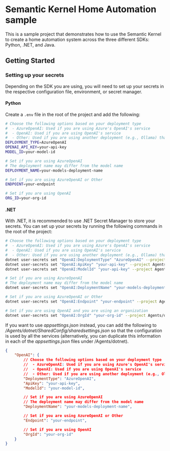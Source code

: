 # Semantic Kernel Home Automation sample

This is a sample project that demonstrates how to use the Semantic Kernel to create a home automation system across the three different SDKs: Python, .NET, and Java.

## Getting Started

### Setting up your secrets

Depending on the SDK you are using, you will need to set up your secrets in the respective configuration file, environment, or secret manager.

#### Python

Create a `.env` file in the root of the project and add the following:

```bash
# Choose the following options based on your deployment type
#  - AzureOpenAI: Used if you are using Azure's OpenAI's service
#  - OpenAI: Used if you are using OpenAI's service
#  - Other: Used if you are using another deployment (e.g., Ollama) that provides an OpenAI API
DEPLOYMENT_TYPE=AzureOpenAI
OPENAI_API_KEY=your-api-key
MODEL_ID=your-model-id

# Set if you are using AzureOpenAI
# The deployment name may differ from the model name
DEPLOYMENT_NAME=your-models-deployment-name

# Set if you are using AzureOpenAI or Other
ENDPOINT=your-endpoint

# Set if you are using OpenAI
ORG_ID=your-org-id
```

#### .NET

With .NET, it is recommended to use .NET Secret Manager to store your secrets. You can set up your secrets by running the following commands in the root of the project:

```bash
# Choose the following options based on your deployment type
#  - AzureOpenAI: Used if you are using Azure's OpenAI's service
#  - OpenAI: Used if you are using OpenAI's service
#  - Other: Used if you are using another deployment (e.g., Ollama) that provides an OpenAI API
dotnet user-secrets set "OpenAI:DeploymentType" "AzureOpenAI" --project Agents/dotnet/SharedConfig
dotnet user-secrets set "OpenAI:ApiKey" "your-api-key" --project Agents/dotnet/SharedConfig
dotnet user-secrets set "OpenAI:ModelId" "your-api-key" --project Agents/dotnet/SharedConfig

# Set if you are using AzureOpenAI
# The deployment name may differ from the model name
dotnet user-secrets set "OpenAI:DeploymentName" "your-models-deployment-name" --project Agents/dotnet/SharedConfig

# Set if you are using AzureOpenAI or Other
dotnet user-secrets set "OpenAI:Endpoint" "your-endpoint" --project Agents/dotnet/SharedConfig

# Set if you are using OpenAI and you are using an organization
dotnet user-secrets set "OpenAI:OrgId" "your-org-id" --project Agents/dotnet/SharedConfig
```

If you want to use _appsettings.json_ instead, you can add the following to _/Agents/dotnet/SharedConfig/sharedsettings.json_ so that the configuration is used by all the services (alternatively, you can duplicate this information in each of the _appsettings.json_ files under /Agents/dotnet).

```json
{
    "OpenAI": {
        // Choose the following options based on your deployment type
        //  - AzureOpenAI: Used if you are using Azure's OpenAI's service
        //  - OpenAI: Used if you are using OpenAI's service
        //  - Other: Used if you are using another deployment (e.g., Ollama) that provides an OpenAI API
        "DeploymentType": "AzureOpenAI",
        "ApiKey": "your-api-key",
        "ModelId": "your-model-id",

        // Set if you are using AzureOpenAI
        // The deployment name may differ from the model name
        "DeploymentName": "your-models-deployment-name",

        // Set if you are using AzureOpenAI or Other
        "Endpoint": "your-endpoint",

        // Set if you are using OpenAI
        "OrgId": "your-org-id"
    }
}
```